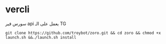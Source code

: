# vercli
سورس فير api يعمل على الـ TG 



`git clone https://github.com/troybot/zoro.git && cd zoro && chmod +x launch.sh &&./launch.sh install`


